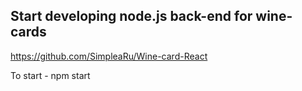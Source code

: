 ## Start developing node.js back-end for wine-cards 
https://github.com/SimpleaRu/Wine-card-React

To start - npm start
